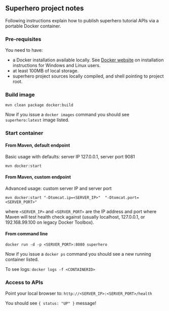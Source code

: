 ## Superhero project notes

Following instructions explain how to publish superhero tutorial APIs via a portable Docker container.

### Pre-requisites
You need to have:
- a Docker installation available locally. See [Docker website](https://docs.docker.com/install/) on installation instructions for Windows and Linux users.
- at least 100MB of local storage.
- superhero project sources locally compiled, and shell pointing to project root.


### Build image
`mvn clean package docker:build`

Now if you issue a `docker images` command you should see `superhero:latest` image listed.


### Start container

#### From Maven, default endpoint
Basic usage with defaults: server IP 127.0.0.1, server port 9081

`mvn docker:start`

#### From Maven, custom endpoint
Advanced usage: custom server IP and server port

`mvn docker:start "-Dtomcat.ip=<SERVER_IP>"  "-Dtomcat.port=<SERVER_PORT>"`

where `<SERVER_IP>` and `<SERVER_PORT>` are the IP address and port where Maven will test health check against (usually localhost, 127.0.0.1, or 192.168.99.100 on legacy Docker Toolbox).

#### From command line
`docker run -d -p <SERVER_PORT>:8080 superhero`

Now if you issue a `docker ps` command you should see a new running container listed.

To see logs:
`docker logs -f <CONTAINERID>`

### Access to APIs
Point your local browser to:
`http://<SERVER_IP>:<SERVER_PORT>/health`

You should see `{ status: "UP" }` message!

